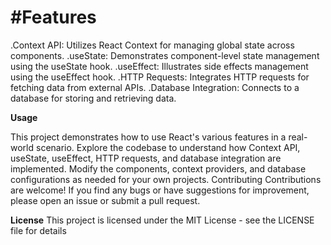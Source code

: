 # #Features
.Context API: Utilizes React Context for managing global state across components.
.useState: Demonstrates component-level state management using the useState hook.
.useEffect: Illustrates side effects management using the useEffect hook.
.HTTP Requests: Integrates HTTP requests for fetching data from external APIs.
.Database Integration: Connects to a database for storing and retrieving data.


**Usage**

This project demonstrates how to use React's various features in a real-world scenario.
Explore the codebase to understand how Context API, useState, useEffect, HTTP requests, and database integration are implemented.
Modify the components, context providers, and database configurations as needed for your own projects.
Contributing
Contributions are welcome! If you find any bugs or have suggestions for improvement, please open an issue or submit a pull request.

**License**
This project is licensed under the MIT License - see the LICENSE file for details
